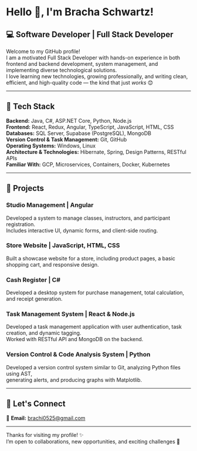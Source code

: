 # Hello 👋, I'm Bracha Schwartz!

## 💻 Software Developer | Full Stack Developer

Welcome to my GitHub profile!  
I am a motivated Full Stack Developer with hands-on experience in both frontend and backend development, system management, and implementing diverse technological solutions.  
I love learning new technologies, growing professionally, and writing clean, efficient, and high-quality code — the kind that just *works* 😊  


---

## 🧰 Tech Stack

**Backend:** Java, C#, ASP.NET Core, Python, Node.js  
**Frontend:** React, Redux, Angular, TypeScript, JavaScript, HTML, CSS  
**Databases:** SQL Server, Supabase (PostgreSQL), MongoDB  
**Version Control & Task Management:** Git, GitHub  
**Operating Systems:** Windows, Linux  
**Architecture & Technologies:** Hibernate, Spring, Design Patterns, RESTful APIs  
**Familiar With:** GCP, Microservices, Containers, Docker, Kubernetes

---

## 🚀 Projects

### Studio Management | Angular
Developed a system to manage classes, instructors, and participant registration.  
Includes interactive UI, dynamic forms, and client-side routing.

### Store Website | JavaScript, HTML, CSS
Built a showcase website for a store, including product pages, a basic shopping cart, and responsive design.

### Cash Register | C#
Developed a desktop system for purchase management, total calculation, and receipt generation.

### Task Management System | React & Node.js
Developed a task management application with user authentication, task creation, and dynamic tagging.  
Worked with RESTful API and MongoDB on the backend.

### Version Control & Code Analysis System | Python
Developed a version control system similar to Git, analyzing Python files using AST,  
generating alerts, and producing graphs with Matplotlib.

---

## 🤝 Let's Connect

📧 **Email:** [brachi0525@gmail.com](mailto:brachi0525@gmail.com)  

---

Thanks for visiting my profile! ✨  
I’m open to collaborations, new opportunities, and exciting challenges 💪

